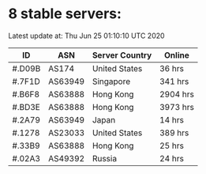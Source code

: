 # 8 stable servers:

Latest update at: Thu Jun 25 01:10:10 UTC 2020

| ID | ASN | Server Country | Online |
| -- | --- | -------------- | ------ |
| #.D09B | AS174 | United States | 36 hrs |
| #.7F1D | AS63949 | Singapore | 341 hrs |
| #.B6F8 | AS63888 | Hong Kong | 2904 hrs |
| #.BD3E | AS63888 | Hong Kong | 3973 hrs |
| #.2A79 | AS63949 | Japan | 14 hrs |
| #.1278 | AS23033 | United States | 389 hrs |
| #.33B9 | AS63888 | Hong Kong | 25 hrs |
| #.02A3 | AS49392 | Russia | 24 hrs |

